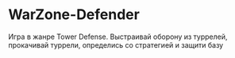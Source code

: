 # WarZone-Defender
Игра в жанре Tower Defense. Выстраивай оборону из туррелей, прокачивай туррели, определись со стратегией и защити базу

